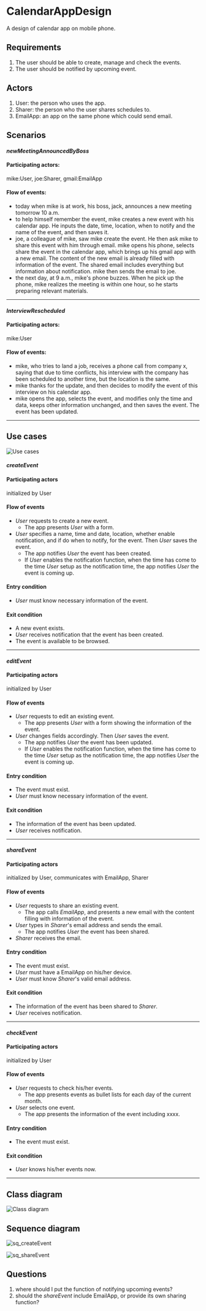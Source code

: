CalendarAppDesign
=================

A design of calendar app on mobile phone.

## Requirements
1. The user should be able to create, manage and check the events.
2. The user should be notified by upcoming event.

## Actors
1. User: the person who uses the app.
2. Sharer: the person who the user shares schedules to.
3. EmailApp: an app on the same phone which could send email.

## Scenarios
#### _newMeetingAnnouncedByBoss_
#### Participating actors: 
mike:User, joe:Sharer, gmail:EmailApp
#### Flow of events:
- today when mike is at work, his boss, jack, announces a new meeting tomorrow 10 a.m.
- to help himself remember the event, mike creates a new event with his calendar app. He inputs the date, time, location, when to notify and the name of the event, and then saves it.
- joe, a colleague of mike, saw mike create the event. He then ask mike to share this event with him through email. mike opens his phone, selects share the event in the calendar app, which brings up his gmail app with a new email. The content of the new email is already filled with information of the event. The shared email includes everything but information about notification. mike then sends the email to joe.
- the next day, at 9 a.m., mike's phone buzzes. When he pick up the phone, mike realizes the meeting is within one hour, so he starts preparing relevant materials.

***

#### _InterviewRescheduled_
#### Participating actors: 
mike:User
#### Flow of events:
- mike, who tries to land a job, receives a phone call from company x, saying that due to time conflicts, his interview with the company has been scheduled to another time, but the location is the same.
- mike thanks for the update, and then decides to modify the event of this interview on his calendar app.
- mike opens the app, selects the event, and modifies only the time and data, keeps other information unchanged, and then saves the event. The event has been updated.

***

## Use cases
![Use cases](use_cases.png)

#### _createEvent_
#### Participating actors
initialized by User
#### Flow of events
- _User_ requests to create a new event.
	- The app presents _User_ with a form. 
- _User_ specifies a name, time and date, location, whether enable notification, and if do when to notify, for the event. Then _User_ saves the event.
	- The app notifies _User_ the event has been created.
	- If _User_ enables the notification function, when the time has come to the time _User_ setup as the notification time, the app notifies _User_ the event is coming up.
#### Entry condition
- _User_ must know necessary information of the event.
#### Exit condition
- A new event exists.
- _User_ receives notification that the event has been created.
- The event is available to be browsed.

***

#### _editEvent_
#### Participating actors
initialized by User
#### Flow of events
- _User_ requests to edit an existing event.
	- The app presents _User_ with a form showing the information of the event. 
- _User_ changes fields accordingly. Then _User_ saves the event.
	- The app notifies _User_ the event has been updated.
	- If _User_ enables the notification function, when the time has come to the time _User_ setup as the notification time, the app notifies _User_ the event is coming up.
#### Entry condition
- The event must exist.
- _User_ must know necessary information of the event.
#### Exit condition
- The information of the event has been updated.
- _User_ receives notification.

***

#### _shareEvent_
#### Participating actors
initialized by User, communicates with EmailApp, Sharer
#### Flow of events
- _User_ requests to share an existing event.
	- The app calls _EmailApp_, and presents a new email with the content filling with information of the event.
- _User_ types in _Sharer_'s email address and sends the email.
	- The app notifies _User_ the event has been shared.
- _Sharer_ receives the email.
#### Entry condition
- The event must exist.
- _User_ must have a EmailApp on his/her device.
- _User_ must know _Sharer_'s valid email address.
#### Exit condition
- The information of the event has been shared to _Sharer_.
- _User_ receives notification.

***

#### _checkEvent_
#### Participating actors
initialized by User
#### Flow of events
- _User_ requests to check his/her events.
	- The app presents events as bullet lists for each day of the current month.
- _User_ selects one event.
	- The app presents the information of the event including xxxx.
#### Entry condition
- The event must exist.
#### Exit condition
- _User_ knows his/her events now.

***

## Class diagram
![Class diagram](class_diagram.png)

## Sequence diagram
![sq_createEvent](sq_createEvent.png, "title:Create Event")

![sq_shareEvent](sq_shareEvent.png, "title:Share Event")


## Questions
1. where should I put the function of notifying upcoming events?
2. should the _shareEvent_ include EmailApp, or provide its own sharing function?